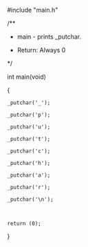 #include "main.h"



/**

* main - prints _putchar.

* Return: Always 0

*/

int main(void)

{

	_putchar('_');

	_putchar('p');

	_putchar('u');

	_putchar('t');

	_putchar('c');

	_putchar('h');

	_putchar('a');

	_putchar('r');

	_putchar('\n');



	return (0);

}
